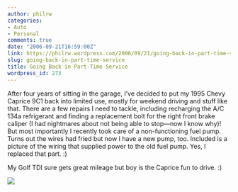 ```yaml
---
author: philrw
categories:
- Auto
- Personal
comments: true
date: "2006-09-21T16:59:00Z"
link: https://philrw.wordpress.com/2006/09/21/going-back-in-part-time-service/
slug: going-back-in-part-time-service
title: Going Back in Part-Time Service
wordpress_id: 273
---
```


After four years of sitting in the garage, I’ve decided to put my 1995 Chevy Caprice 9C1 back into limited use, mostly for weekend driving and stuff like that. There are a few repairs I need to tackle, including recharging the A/C 134a refrigerant and finding a replacement bolt for the right front brake caliper (I had nightmares about not being able to stop—now I know why)! But most importantly I recently took care of a non-functioning fuel pump. Turns out the wires had fried but now I have a new pump, too. Included is a picture of the wiring that supplied power to the old fuel pump. Yes, I replaced that part. :)

My Golf TDI sure gets great mileage but boy is the Caprice fun to drive. :)

[![](/images/fried_pump_power-300x225.jpg)](/images/fried_pump_power.jpg)
